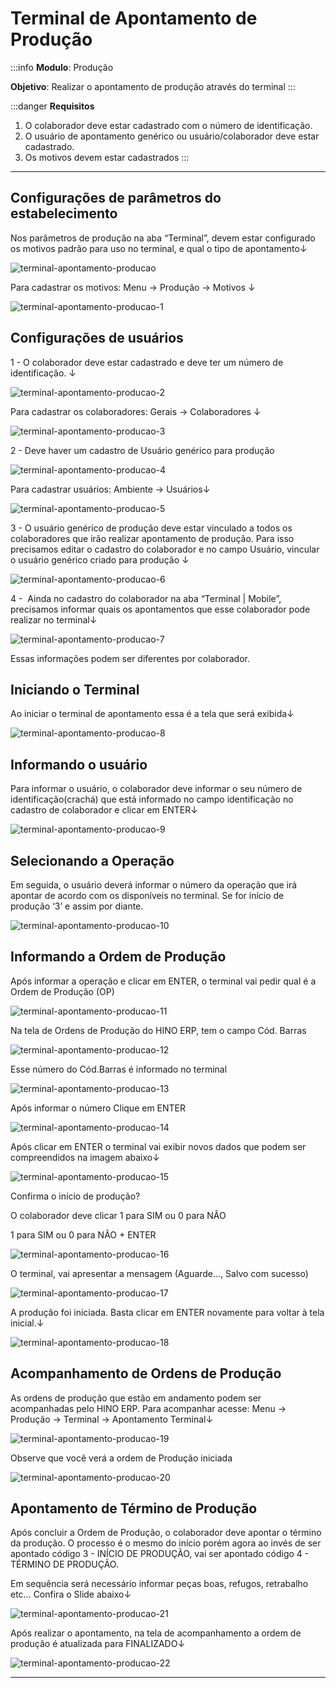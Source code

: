 # Terminal de Apontamento de Produção

:::info
**Modulo**: Produção

**Objetivo**: Realizar o apontamento de produção através do terminal
:::

:::danger
**Requisitos**

1. O colaborador deve estar cadastrado com o número de identificação.
2. O usuário de apontamento genérico ou usuário/colaborador deve estar cadastrado.
3. Os motivos devem estar cadastrados
:::
___

## Configurações de parâmetros do estabelecimento

Nos parâmetros de produção na aba “Terminal”, devem estar configurado os motivos padrão para uso no terminal, e qual o tipo de apontamento↓

![terminal-apontamento-producao](./img/terminal-apontamento-producao/terminal-apontamento-producao.png)

Para cadastrar os motivos: Menu → Produção → Motivos ↓

![terminal-apontamento-producao-1](./img/terminal-apontamento-producao/terminal-apontamento-producao-1.png)

## Configurações de usuários

1 - O colaborador deve estar cadastrado e deve ter um número de identificação. ↓

![terminal-apontamento-producao-2](./img/terminal-apontamento-producao/terminal-apontamento-producao-2.png)

Para cadastrar os colaboradores: Gerais → Colaboradores ↓

![terminal-apontamento-producao-3](./img/terminal-apontamento-producao/terminal-apontamento-producao-3.png)

2 - Deve haver um cadastro de Usuário genérico para produção

![terminal-apontamento-producao-4](./img/terminal-apontamento-producao/terminal-apontamento-producao-4.png)

Para cadastrar usuários: Ambiente → Usuários↓

![terminal-apontamento-producao-5](./img/terminal-apontamento-producao/terminal-apontamento-producao-5.png)

3 - O usuário genérico de produção deve estar vinculado a todos os colaboradores que irão realizar apontamento de produção. Para isso precisamos editar o cadastro do colaborador e no campo Usuário, vincular o usuário genérico criado para produção ↓

![terminal-apontamento-producao-6](./img/terminal-apontamento-producao/terminal-apontamento-producao-6.png)

4 -  Ainda no cadastro do colaborador na aba “Terminal | Mobile”, precisamos informar quais os apontamentos que esse colaborador pode realizar no terminal↓

![terminal-apontamento-producao-7](./img/terminal-apontamento-producao/terminal-apontamento-producao-7.png)

Essas informações podem ser diferentes por colaborador.

## Iniciando o Terminal

Ao iniciar o terminal de apontamento essa é a tela que será exibida↓

![terminal-apontamento-producao-8](./img/terminal-apontamento-producao/terminal-apontamento-producao-8.png)

## Informando o usuário

Para informar o usuário, o colaborador deve informar o seu número de identificação(crachá) que está informado no campo identificação no cadastro de colaborador e clicar em ENTER↓

![terminal-apontamento-producao-9](./img/terminal-apontamento-producao/terminal-apontamento-producao-9.png)

## Selecionando a Operação

Em seguida, o usuário deverá informar o número da operação que irá apontar de acordo com os disponíveis no terminal. Se for início de produção ‘3’ e assim por diante.

![terminal-apontamento-producao-10](./img/terminal-apontamento-producao/terminal-apontamento-producao-10.png)

## Informando a Ordem de Produção

Após informar a operação e clicar em ENTER, o terminal vai pedir qual é a Ordem de Produção (OP)

![terminal-apontamento-producao-11](./img/terminal-apontamento-producao/terminal-apontamento-producao-11.png)

Na tela de Ordens de Produção do HINO ERP, tem o campo Cód. Barras

![terminal-apontamento-producao-12](./img/terminal-apontamento-producao/terminal-apontamento-producao-12.png)

Esse número do Cód.Barras é informado no terminal

![terminal-apontamento-producao-13](./img/terminal-apontamento-producao/terminal-apontamento-producao-13.png)

Após informar o número Clique em ENTER

![terminal-apontamento-producao-14](./img/terminal-apontamento-producao/terminal-apontamento-producao-14.png)

Após clicar em ENTER o terminal vai exibir novos dados que podem ser compreendidos na imagem abaixo↓

![terminal-apontamento-producao-15](./img/terminal-apontamento-producao/terminal-apontamento-producao-15.png)

Confirma o início de produção?

O colaborador deve clicar 1 para SIM ou 0 para NÃO

1 para SIM ou 0 para NÃO + ENTER

![terminal-apontamento-producao-16](./img/terminal-apontamento-producao/terminal-apontamento-producao-16.png)

O terminal, vai apresentar a mensagem (Aguarde…, Salvo com sucesso)

![terminal-apontamento-producao-17](./img/terminal-apontamento-producao/terminal-apontamento-producao-17.png)

A produção foi iniciada. Basta clicar em ENTER novamente para voltar à tela inicial.↓

![terminal-apontamento-producao-18](./img/terminal-apontamento-producao/terminal-apontamento-producao-18.png)


## Acompanhamento de Ordens de Produção

As ordens de produção que estão em andamento podem ser acompanhadas pelo HINO ERP. Para acompanhar acesse: Menu → Produção → Terminal → Apontamento Terminal↓

![terminal-apontamento-producao-19](./img/terminal-apontamento-producao/terminal-apontamento-producao-19.png)

Observe que você verá a ordem de Produção iniciada

![terminal-apontamento-producao-20](./img/terminal-apontamento-producao/terminal-apontamento-producao-20.png)

## Apontamento de Término de Produção

Após concluir a Ordem de Produção, o colaborador deve apontar o término da produção. O processo é o mesmo do início porém agora ao invés de ser apontado código 3 - INÍCIO DE PRODUÇÃO, vai ser apontado código 4 - TÉRMINO DE PRODUÇÃO.

Em sequência será necessário informar peças boas, refugos, retrabalho etc… Confira o Slide abaixo↓

![terminal-apontamento-producao-21](./img/terminal-apontamento-producao/terminal-apontamento-producao-21.gif)

Após realizar o apontamento, na tela de acompanhamento a ordem de produção é atualizada para FINALIZADO↓

![terminal-apontamento-producao-22](./img/terminal-apontamento-producao/terminal-apontamento-producao-22.png)

---